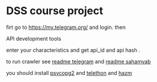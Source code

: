 # DSS course project

firt go to https://my.telegram.org/ and login. then

API development tools

enter your characteristics and get api_id and api hash .

to run crawler see [readme telegram](https://github.com/AliTaheriNastooh/DSSproject/tree/master/telegram) and [readme sahamyab](https://github.com/AliTaheriNastooh/DSSproject/tree/master/sahamyab)

you should install [psycopg2](https://pypi.org/project/psycopg2/) and [telethon](https://docs.telethon.dev/en/latest/basic/installation.html) and [hazm](https://github.com/sobhe/hazm)
